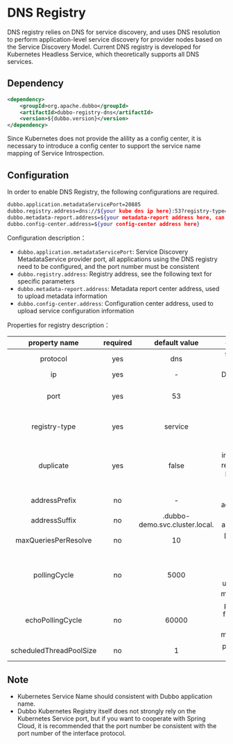 # DNS Registry

DNS registry relies on DNS for service discovery, 
and uses DNS resolution to perform application-level service discovery 
for provider nodes based on the Service Discovery Model. 
Current DNS registry is developed for Kubernetes Headless Service, 
which theoretically supports all DNS services.

## Dependency

```xml
<dependency>
    <groupId>org.apache.dubbo</groupId>
    <artifactId>dubbo-registry-dns</artifactId>
    <version>${dubbo.version}</version>
</dependency>
```
Since Kubernetes does not provide the alility as a config center, 
it is necessary to introduce a config center to support 
the service name mapping of Service Introspection.

## Configuration

In order to enable DNS Registry, the following configurations are required.

```bash
dubbo.application.metadataServicePort=20885
dubbo.registry.address=dns://${your kube dns ip here}:53?registry-type=service&duplicate=false&addressSuffix=.dubbo-demo.svc.cluster.local.
dubbo.metadata-report.address=${your metadata-report address here, can be the same with config-center}
dubbo.config-center.address=${your config-center address here}
```

Configuration description：

- `dubbo.application.metadataServicePort`: Service Discovery MetadataService provider port, all applications using the DNS registry need to be configured, and the port number must be consistent
- `dubbo.registry.address`: Registry address, see the following text for specific parameters
- `dubbo.metadata-report.address`: Metadata report center address, used to upload metadata information
- `dubbo.config-center.address`: Configuration center address, used to upload service configuration information


Properties for registry description：


| property name | required | default value | description |
| :---: | :---: | :---: | :---: |
| protocol | yes | dns | the protocol for registry |
| ip | yes | - | DNS Server IP |
| port | yes | 53 | DNS port（UDP protocol） |
| registry-type | yes | service | enable Service Discovery |
| duplicate | yes | false | enable interface level register（DNS Registry not support） |
| addressPrefix | no | - | domain address prefix |
| addressSuffix | no | .dubbo-demo.svc.cluster.local. | domain address suffix |
| maxQueriesPerResolve | no | 10 | DNS queries per resolve |
| pollingCycle | no | 5000 | DNS polling cycle for address update（Unit: milliseconds） |
| echoPollingCycle | no | 60000 | polling cycle for endpoints echo（Unit: milliseconds） |
| scheduledThreadPoolSize | no | 1 | polling thread pool size |

## Note

- Kubernetes Service Name should consistent with Dubbo application name.
- Dubbo Kubernetes Registry itself does not strongly rely on the Kubernetes Service port, but if you want to cooperate with Spring Cloud, it is recommended that the port number be consistent with the port number of the interface protocol.
